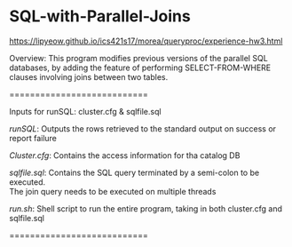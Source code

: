 # SQL-with-Parallel-Joins
https://lipyeow.github.io/ics421s17/morea/queryproc/experience-hw3.html

Overview: This program modifies previous versions of the parallel SQL databases,
by adding the feature of performing SELECT-FROM-WHERE clauses involving joins
between two tables.<br />

===========================<br />

Inputs for runSQL: cluster.cfg & sqlfile.sql<br />

*runSQL*: Outputs the rows retrieved to the standard output on success or report
failure<br />

*Cluster.cfg*: Contains the access information for tha catalog DB<br />

*sqlfile.sql*: Contains the SQL query terminated by a semi-colon to be executed.<br />
The join query needs to be executed on multiple threads<br />

*run.sh*: Shell script to run the entire program, taking in both cluster.cfg and
sqlfile.sql<br />

===========================<br />
